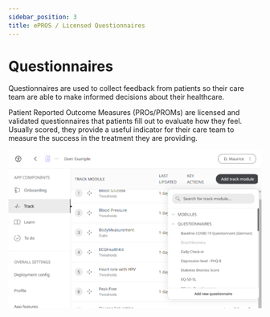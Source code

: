 ```yaml
---
sidebar_position: 3
title: ePROS / Licensed Questionnaires
---
```


# Questionnaires

Questionnaires are used to collect feedback from patients so their care team are able to make informed decisions about their healthcare.

Patient Reported Outcome Measures (PROs/PROMs) are licensed and validated questionnaires that patients fill out to evaluate how they feel. Usually scored, they provide a useful indicator for their care team to measure the success in the treatment they are providing. 

![Add a questionnaire](./assets/ap-add-questionnaire.png)
